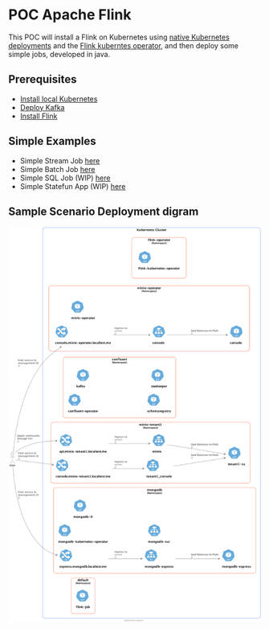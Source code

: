 # POC Apache Flink

This POC will install a Flink on Kubernetes using 
[native Kubernetes deployments](https://nightlies.apache.org/flink/flink-docs-master/docs/deployment/resource-providers/native_kubernetes/)
and the [Flink kuberntes operator](https://nightlies.apache.org/flink/flink-kubernetes-operator-docs-main/docs/concepts/overview/), 
and then deploy some simple jobs, developed in java.

## Prerequisites

* [Install local Kubernetes](doc/00_SETUP_LOCAL_K8S.md)
* [Deploy Kafka](doc/01_DEPLOY_KAFKA.md)
* [Install Flink](doc/01_DEPLOY_KAFKA.md)


## Simple Examples

* Simple Stream Job [here](simple-stream-job/README.md)
* Simple Batch Job [here](simple-batch-job/README.md)
* Simple SQL Job (WIP) [here](simple-sql-job/README.md)
* Simple Statefun App (WIP) [here](simple-statefun-app/README.md)

## Sample Scenario Deployment digram

![Deployment diagram](doc/deployment_diagram.png)

